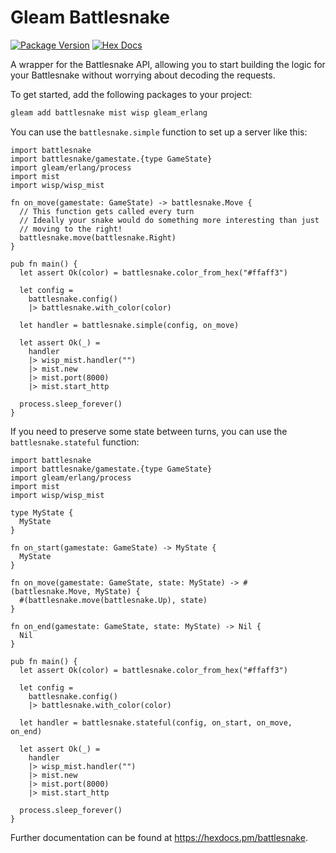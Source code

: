 # Gleam Battlesnake

[![Package Version](https://img.shields.io/hexpm/v/battlesnake)](https://hex.pm/packages/battlesnake)
[![Hex Docs](https://img.shields.io/badge/hex-docs-ffaff3)](https://hexdocs.pm/battlesnake/)

A wrapper for the Battlesnake API, allowing you to start building the logic for
your Battlesnake without worrying about decoding the requests.

To get started, add the following packages to your project:
```sh
gleam add battlesnake mist wisp gleam_erlang
```

You can use the `battlesnake.simple` function to set up a server like this:
```gleam
import battlesnake
import battlesnake/gamestate.{type GameState}
import gleam/erlang/process
import mist
import wisp/wisp_mist

fn on_move(gamestate: GameState) -> battlesnake.Move {
  // This function gets called every turn
  // Ideally your snake would do something more interesting than just
  // moving to the right!
  battlesnake.move(battlesnake.Right)
}

pub fn main() {
  let assert Ok(color) = battlesnake.color_from_hex("#ffaff3")

  let config =
    battlesnake.config()
    |> battlesnake.with_color(color)

  let handler = battlesnake.simple(config, on_move)

  let assert Ok(_) =
    handler
    |> wisp_mist.handler("")
    |> mist.new
    |> mist.port(8000)
    |> mist.start_http

  process.sleep_forever()
}
```

If you need to preserve some state between turns, you can use the
`battlesnake.stateful` function:
```gleam
import battlesnake
import battlesnake/gamestate.{type GameState}
import gleam/erlang/process
import mist
import wisp/wisp_mist

type MyState {
  MyState
}

fn on_start(gamestate: GameState) -> MyState {
  MyState
}

fn on_move(gamestate: GameState, state: MyState) -> #(battlesnake.Move, MyState) {
  #(battlesnake.move(battlesnake.Up), state)
}

fn on_end(gamestate: GameState, state: MyState) -> Nil {
  Nil
}

pub fn main() {
  let assert Ok(color) = battlesnake.color_from_hex("#ffaff3")

  let config =
    battlesnake.config()
    |> battlesnake.with_color(color)

  let handler = battlesnake.stateful(config, on_start, on_move, on_end)

  let assert Ok(_) =
    handler
    |> wisp_mist.handler("")
    |> mist.new
    |> mist.port(8000)
    |> mist.start_http

  process.sleep_forever()
}
```

Further documentation can be found at <https://hexdocs.pm/battlesnake>.
